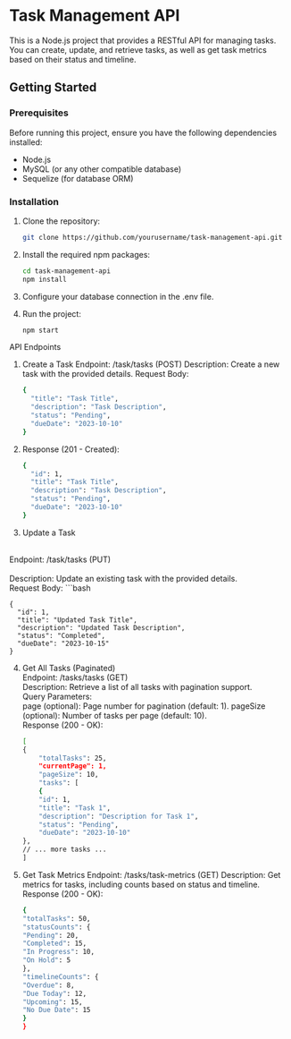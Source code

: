 # Task Management API

This is a Node.js project that provides a RESTful API for managing tasks. You can create, update, and retrieve tasks, as well as get task metrics based on their status and timeline.

## Getting Started

### Prerequisites

Before running this project, ensure you have the following dependencies installed:

- Node.js
- MySQL (or any other compatible database)
- Sequelize (for database ORM)

### Installation

1. Clone the repository:

   ```bash
   git clone https://github.com/yourusername/task-management-api.git

2. Install the required npm packages:
    ```bash
   cd task-management-api
   npm install
   
3. Configure your database connection in the .env file.
    
4. Run the project:
    ```bash
    npm start

API Endpoints
1. Create a Task
   Endpoint: /task/tasks (POST)
   Description: Create a new task with the provided details.
   Request Body:
    
    ```bash
    {
      "title": "Task Title",
      "description": "Task Description",
      "status": "Pending",
      "dueDate": "2023-10-10"
    }

2. Response (201 - Created):
    ```bash
    {
      "id": 1,
      "title": "Task Title",
      "description": "Task Description",
      "status": "Pending",
      "dueDate": "2023-10-10"
    }

3. Update a Task
<br/>
Endpoint: /task/tasks (PUT)
<br/>
<br/> Description: Update an existing task with the provided details.
<br/>Request Body:
    ```bash
    
    {
      "id": 1,
      "title": "Updated Task Title",
      "description": "Updated Task Description",
      "status": "Completed",
      "dueDate": "2023-10-15"
    }

4. Get All Tasks (Paginated)
   <br/> Endpoint: /tasks/tasks (GET)
      <br/>Description: Retrieve a list of all tasks with pagination support.
      <br/>Query Parameters:
      <br/>page (optional): Page number for pagination (default: 1).
      pageSize (optional): Number of tasks per page (default: 10).
      <br/>Response (200 - OK):
       
   ```bash
   [
   {
       "totalTasks": 25,
       "currentPage": 1,
       "pageSize": 10,
       "tasks": [
       {
       "id": 1,
       "title": "Task 1",
       "description": "Description for Task 1",
       "status": "Pending",
       "dueDate": "2023-10-10"
   },
   // ... more tasks ...
   ]

5. Get Task Metrics
   Endpoint: /tasks/task-metrics (GET)
   Description: Get metrics for tasks, including counts based on status and timeline.
   Response (200 - OK):

    ```bash
   {
   "totalTasks": 50,
   "statusCounts": {
   "Pending": 20,
   "Completed": 15,
   "In Progress": 10,
   "On Hold": 5
   },
   "timelineCounts": {
   "Overdue": 8,
   "Due Today": 12,
   "Upcoming": 15,
   "No Due Date": 15
   }
   }



